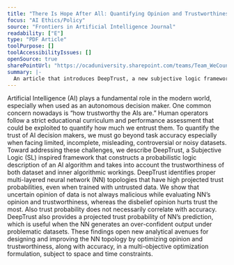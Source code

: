 ```yaml
---
title: "There Is Hope After All: Quantifying Opinion and Trustworthiness in Neural Networks"
focus: "AI Ethics/Policy"
source: "Frontiers in Artificial Intelligence Journal"
readability: ["E"]
type: "PDF Article"
toolPurpose: []
toolAccessibilityIssues: []
openSource: true
sharePointUrl: "https://ocaduniversity.sharepoint.com/teams/Team_WeCount/Shared%20Documents/Resources%20and%20Tools/Literature%20(curated)/There%20Is%20Hope%20After%20All.pdf"
summary: |-
  An article that introduces DeepTrust, a new subjective logic framework that determines the trustworthiness of both data sets and their associated AI algorithms.
---
```

Artificial Intelligence (AI) plays a fundamental role in the modern world, especially when used as an autonomous decision maker. One common concern nowadays is “how trustworthy the AIs are.” Human operators follow a strict educational curriculum and performance assessment that could be exploited to quantify how much we entrust them. To quantify the trust of AI decision makers, we must go beyond task accuracy especially when facing limited, incomplete, misleading, controversial or noisy datasets. Toward addressing these challenges, we describe DeepTrust, a Subjective Logic (SL) inspired framework that constructs a probabilistic logic description of an AI algorithm and takes into account the trustworthiness of both dataset and inner algorithmic workings. DeepTrust identifies proper multi-layered neural network (NN) topologies that have high projected trust probabilities, even when trained with untrusted data. We show that uncertain opinion of data is not always malicious while evaluating NN’s opinion and trustworthiness, whereas the disbelief opinion hurts trust the most. Also trust probability does not necessarily correlate with accuracy. DeepTrust also provides a projected trust probability of NN’s prediction, which is useful when the NN generates an over-confident output under problematic datasets. These findings open new analytical avenues for designing and improving the NN topology by optimizing opinion and trustworthiness, along with accuracy, in a multi-objective optimization formulation, subject to space and
time constraints.
